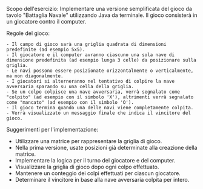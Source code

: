 Scopo dell'esercizio: Implementare una versione semplificata del gioco da tavolo "Battaglia Navale" utilizzando Java da terminale. Il gioco consisterà in un giocatore contro il computer.

Regole del gioco:

    - Il campo di gioco sarà una griglia quadrata di dimensioni predefinite (ad esempio 5x5).
    - Il giocatore e il computer avranno ciascuno una sola nave di dimensione predefinita (ad esempio lunga 3 celle) da posizionare sulla griglia.
    - Le navi possono essere posizionate orizzontalmente o verticalmente, ma non diagonalmente.
    - I giocatori si alterneranno nel tentativo di colpire la nave avversaria sparando su una cella della griglia.
    - Se un colpo colpisce una nave avversaria, verrà segnalato come "colpito" (ad esempio con il simbolo 'X'), altrimenti verrà segnalato come "mancato" (ad esempio con il simbolo 'O').
    - Il gioco termina quando una delle navi viene completamente colpita.
    - Verrà visualizzato un messaggio finale che indica il vincitore del gioco.


Suggerimenti per l'implementazione:
 - Utilizzare una matrice per rappresentare la griglia di gioco.
 - Nella prima versione, usate posizioni già determinate alla creazione della matrice.
 - Implementare la logica per il turno del giocatore e del computer.
 - Visualizzare la griglia di gioco dopo ogni colpo effettuato.
 - Mantenere un conteggio dei colpi effettuati per ciascun giocatore.
 - Determinare il vincitore in base alla nave avversaria colpita per intero.
